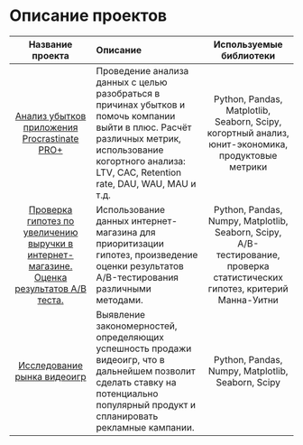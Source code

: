 # Описание проектов

| Название проекта | Описание | Используемые библиотеки |
| :--------------------: | :--------------------- |:---------------------------:|
|  [Анализ убытков приложения Procrastinate PRO+](https://github.com/point-lookout/examples_of_projects/blob/main/Analysis_of_business_indicators/analiz_biznes_pokazateley.ipynb) | Проведение анализа данных с целью разобраться в причинах убытков и помочь компании выйти в плюс. Расчёт различных метрик, использование когортного анализа: LTV, CAC, Retention rate, DAU, WAU, MAU и т.д. | Python, Pandas, Matplotlib, Seaborn, Scipy, когортный анализ, юнит-экономика, продуктовые метрики |
| [Проверка гипотез по увеличению выручки в интернет-магазине. Оценка результатов A/B теста.](https://github.com/point-lookout/examples_of_projects/blob/main/AB_tests_prioritization/AB_tests_prioritization.ipynb) | Использование данных интернет-магазина для приоритизации гипотез, произведение оценки результатов A/B-тестирования различными методами. | Python, Pandas, Numpy, Matplotlib, Seaborn, Scipy, A/B-тестирование, проверка статистических гипотез, критерий Манна-Уитни |
| [Исследование рынка видеоигр](https://github.com/point-lookout/examples_of_projects/blob/main/video_game_sales_research/videogames_project.ipynb) | Выявление закономерностей, определяющих успешность продажи видеоигр, что в дальнейшем позволит сделать ставку на потенциально популярный продукт и спланировать рекламные кампании. | Python, Pandas, Numpy, Matplotlib, Seaborn, Scipy |

